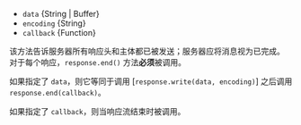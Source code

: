 <!-- YAML
added: v0.1.90
-->

* `data` {String | Buffer}
* `encoding` {String}
* `callback` {Function}

该方法告诉服务器所有响应头和主体都已被发送；服务器应将消息视为已完成。
对于每个响应，`response.end()` 方法**必须**被调用。

如果指定了 `data`，则它等同于调用 [`response.write(data, encoding)`] 之后调用 `response.end(callback)`。

如果指定了 `callback`，则当响应流结束时被调用。

